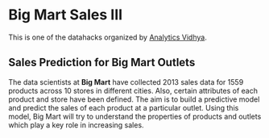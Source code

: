 # Big Mart Sales III
This is one of the datahacks organized by [Analytics Vidhya](https://datahack.analyticsvidhya.com/contest/practice-problem-big-mart-sales-iii/). 

## Sales Prediction for Big Mart Outlets
The data scientists at **Big Mart** have collected 2013 sales data for 1559 products across 10 stores in different cities. Also, certain attributes of each product and store have been defined. The aim is to build a predictive model and predict the sales of each product at a particular outlet. Using this model, Big Mart will try to understand the properties of products and outlets which play a key role in increasing sales.



